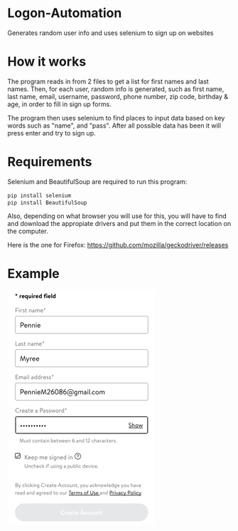 # Logon-Automation
Generates random user info and uses selenium to sign up on websites

# How it works
The program reads in from 2 files to get a list for first names and last names. Then, for each user, random info is generated, such as first name, last name, email, username, password, phone number, zip code, birthday & age, in order to fill in sign up forms.

The program then uses selenium to find places to input data based on key words such as "name", and "pass". After all possible data has been it will press enter and try to sign up.

# Requirements
Selenium and BeautifulSoup are required to run this program:
```
pip install selenium
pip install BeautifulSoup
```

Also, depending on what browser you will use for this, you will have to find and download the appropiate drivers and put them in the correct location on the computer.

Here is the one for Firefox:
https://github.com/mozilla/geckodriver/releases

# Example

![Image Description](signup.png)
